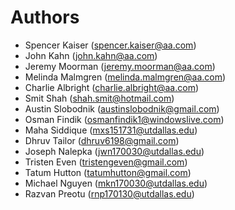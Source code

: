 # Authors

- Spencer Kaiser (spencer.kaiser@aa.com)
- John Kahn (john.kahn@aa.com)
- Jeremy Moorman (jeremy.moorman@aa.com)
- Melinda Malmgren (melinda.malmgren@aa.com)
- Charlie Albright (charlie.albright@aa.com)
- Smit Shah (shah.smit@hotmail.com)
- Austin Slobodnik (austinslobodnik@gmail.com)
- Osman Findik (osmanfindik1@windowslive.com)
- Maha Siddique (mxs151731@utdallas.edu)
- Dhruv Tailor (dhruv6198@gmail.com)
- Joseph Nalepka (jwn170030@utdallas.edu)
- Tristen Even (tristengeven@gmail.com)
- Tatum Hutton (tatumhutton@gmail.com)
- Michael Nguyen (mkn170030@utdallas.edu)
- Razvan Preotu (rnp170130@utdallas.edu)